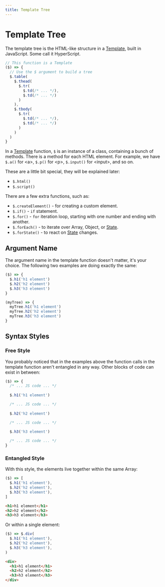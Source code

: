 ```yaml
---
title: Template Tree
---
```


# Template Tree

The template tree is the HTML-like structure in a [Template](./what-are-templates.md),
built in JavaScript. Some call it HyperScript.

```js
// This function is a Template
($) => {
  // Use the $ argument to build a tree
  $.table(
    $.thead(
      $.tr(
        $.td(/* ... */),
        $.td(/* ... */)
      )
    ),
    $.tbody(
      $.tr(
        $.td(/* ... */),
        $.td(/* ... */)
      )
    )
  )
}
```
In a [Template](./what-are-templates.md) function, `$` is an instance of
a class, containing a bunch of methods. There is a method for each HTML element.
For example, we have `$.a()` for \<a\>, `$.p()` for \<p\>, `$.input()` for
\<input\>, and so on.

These are a little bit special, they will be explained later:

- `$.html()`
- `$.script()`

There are a few extra functions, such as:

- `$.createElement()` - for creating a custom element.
- `$.if()` - `if` statement.
- `$.for()` - `for` iteration loop, starting with one number and ending with
  another.
- `$.forEach()` - to iterate over Array, Object, or [State](../reactivity/states).
- `$.forState()` - to react on [State](../reactivity/states) changes.

## Argument Name

The argument name in the template function doesn't matter, it's your choice.
The following two examples are doing exactly the same:

```js
($) => {
  $.h1('h1 element')
  $.h2('h2 element')
  $.h3('h3 element')
}
```
```js
(myTree) => {
  myTree.h1('h1 element')
  myTree.h2('h2 element')
  myTree.h3('h3 element')
}
```

## Syntax Styles

### Free Style

You probably noticed that in the examples above the function calls in the
template function aren't entangled in any way. Other blocks of code can exist
in between:

```js
($) => {
  /* ... JS code ... */
  
  $.h1('h1 element')

  /* ... JS code ... */
  
  $.h2('h2 element')

  /* ... JS code ... */
  
  $.h3('h3 element')

  /* ... JS code ... */
}
```

### Entangled Style

With this style, the elements live together within the same Array:

```js
($) => [
  $.h1('h1 element'),
  $.h2('h2 element'),
  $.h3('h3 element'),
]
```
```html
<h1>h1 element</h1>
<h2>h2 element</h2>
<h3>h3 element</h3>
```

Or within a single element:

```js
($) => $.div(
  $.h1('h1 element'),
  $.h2('h2 element'),
  $.h3('h3 element'),
)
```
```html
<div>
  <h1>h1 element</h1>
  <h2>h2 element</h2>
  <h3>h3 element</h3>
</div>
```

